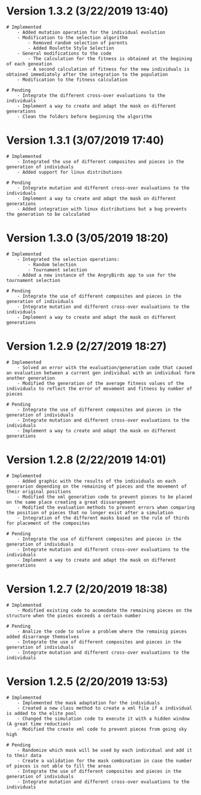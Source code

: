 # Version 1.3.2 (3/22/2019 13:40)
    # Implemented
        - Added mutation operation for the individual evolution
        - Modification to the selection algorithm
            - Removed random selection of parents
            - Added Roulette Style Selection
        - General modifications to the code
            - The calculation for the fitness is obtained at the begining of each geneation
            - A second calculation of fitness for the new individuals is obtained immediately after the integration to the population
        - Modification to the fitness calculation
    
    # Pending
        - Integrate the different cross-over evaluations to the individuals
        - Implement a way to create and adapt the mask on different generations
        - Clean the folders before beginning the algorithm

# Version 1.3.1 (3/07/2019 17:40)
    # Implemented
        - Integrated the use of different composites and pieces in the generation of individuals
        - Added support for linux distributions
    
    # Pending
        - Integrate mutation and different cross-over evaluations to the individuals
        - Implement a way to create and adapt the mask on different generations
        - Added integration with linux distributions but a bug prevents the generation to be calculated

# Version 1.3.0 (3/05/2019 18:20)
    # Implemented
        - Integrated the selection operations:
            - Random Selection
            - Tournament selection
        - Added a new instance of the AngryBirds app to use for the tournament selection
    
    # Pending
        - Integrate the use of different composites and pieces in the generation of individuals
        - Integrate mutation and different cross-over evaluations to the individuals
        - Implement a way to create and adapt the mask on different generations

# Version 1.2.9 (2/27/2019 18:27)
    # Implemented
        - Solved an error with the evaluation/generation code that caused an evaluation between a current gen individual with an individual form another generation
        - Modified the generation of the average fitness values of the individuals to reflect the error of movement and fitness by number of pieces
    
    # Pending
        - Integrate the use of different composites and pieces in the generation of individuals
        - Integrate mutation and different cross-over evaluations to the individuals
        - Implement a way to create and adapt the mask on different generations

# Version 1.2.8 (2/22/2019 14:01)
    # Implemented
        - Added graphic with the results of the individuals on each generarion depending on the remaining of pieces and the movement of their original positions
        - Modified the xml generation code to prevent pieces to be placed on the same place creating a great dissaragement
        - Modified the evaluation methods to prevent errors when comparing the position of pieces that no longer exist after a simulation
        - Integration of the different masks based on the rule of thirds for placement of the composites
    
    # Pending
        - Integrate the use of different composites and pieces in the generation of individuals
        - Integrate mutation and different cross-over evaluations to the individuals
        - Implement a way to create and adapt the mask on different generations

# Version 1.2.7 (2/20/2019 18:38)
    # Implemented
        - Modified existing code to acomodate the remaining pieces on the structure when the pieces exceeds a certain number

    # Pending
        - Analize the code to solve a problem where the remainig pieces added disarrange themselves
        - Integrate the use of different composites and pieces in the generation of individuals
        - Integrate mutation and different cross-over evaluations to the individuals

# Version 1.2.5 (2/20/2019 13:53)
    # Implemented
        - Implemented the mask adaptation for the individuals
        - Created a new class method to create a xml file if a individual is added to the elite pool
        - Changed the simulation code to execute it with a hidden window (A great time reduction)
        - Modified the create xml code to prevent pieces from going sky high

    # Pending
        - Randomize which mask will be used by each individual and add it to their data
        - Create a validation for the mask combination in case the number of pieces is not able to fill the areas
        - Integrate the use of different composites and pieces in the generation of individuals
        - Integrate mutation and different cross-over evaluations to the individuals